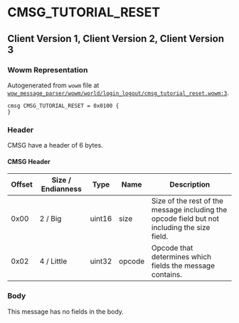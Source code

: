 # CMSG_TUTORIAL_RESET

## Client Version 1, Client Version 2, Client Version 3

### Wowm Representation

Autogenerated from `wowm` file at [`wow_message_parser/wowm/world/login_logout/cmsg_tutorial_reset.wowm:3`](https://github.com/gtker/wow_messages/tree/main/wow_message_parser/wowm/world/login_logout/cmsg_tutorial_reset.wowm#L3).
```rust,ignore
cmsg CMSG_TUTORIAL_RESET = 0x0100 {
}
```
### Header

CMSG have a header of 6 bytes.

#### CMSG Header

| Offset | Size / Endianness | Type   | Name   | Description |
| ------ | ----------------- | ------ | ------ | ----------- |
| 0x00   | 2 / Big           | uint16 | size   | Size of the rest of the message including the opcode field but not including the size field.|
| 0x02   | 4 / Little        | uint32 | opcode | Opcode that determines which fields the message contains.|

### Body

This message has no fields in the body.

